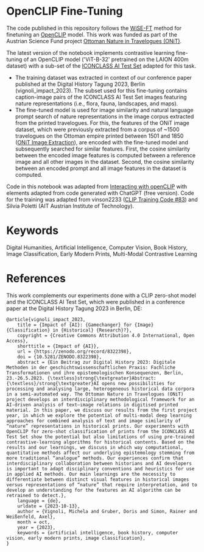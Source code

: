 # OpenCLIP Fine-Tuning
The code published in this repository follows the [WiSE-FT](https://github.com/mlfoundations/wise-ft) method for finetuning an [OpenCLIP](https://github.com/mlfoundations/open_clip) model. This work was funded as part of the Austrian Science Fund project [Ottoman Nature in Travelogues (ONiT)](https://onit.oeaw.ac.at/).

The latest version of the notebook implements contrastive learning fine-tuning of an OpenCLIP model ('ViT-B-32' pretrained on the LAION 400m dataset) with a sub-set of the [ICONCLASS AI Test Set](https://iconclass.org/testset/) adapted for this task.
- The training dataset was extracted in context of our conference paper published at the Digital History Tagung 2023, Berlin (vignoli_impact_2023). The subset used for this fine-tuning contains caption-image pairs of the ICONCLASS AI Test Set images featuring nature representations (i.e., flora, fauna, landscapes, and maps).
- The fine-tuned model is used for image similarity and natural language prompt search of nature representations in the image corpus extracted from the printed travelogues. For this, the features of the ONiT image dataset, which were previously extracted from a corpus of ~1500 travelogues on the Ottoman empire printed between 1501 and 1850 ([ONiT Image Extraction](https://github.com/ONiT-project/onit-image-extraction)), are encoded with the fine-tuned model and subsequently searched for similar features. First, the cosine similarity between the encoded image features is computed between a reference image and all other images in the dataset. Second, the cosine similarity between an encoded prompt and all image features in the dataset is computed.

Code in this notebook was adapted from [Interacting with openCLIP](https://github.com/mlfoundations/open_clip/blob/main/docs/Interacting_with_open_clip.ipynb) with elements adapted from code generated with ChatGPT (free version). Code for the training was adapted from vinson2233 ([CLIP Training Code #83](https://github.com/openai/CLIP/issues/83)) and Silvia Poletti (AIT Austrian Institute of Technology).

# Keywords
Digital Humanities, Artificial Intelligence, Computer Vision, Book History, Image Classification, Early Modern Prints, Multi-Modal Contrastive Learning

# References
This work complements our experiments done with a CLIP zero-shot model and the ICONCLASS AI Test Set, which were published in a conference paper at the Digital History Tagung 2023 in Berlin, DE:

```
@article{vignoli_impact_2023,
	title = {Impact of {AI}: {Gamechanger} for {Image} {Classification} in {Historical} {Research}?},
	copyright = {Creative Commons Attribution 4.0 International, Open Access},
	shorttitle = {Impact of {AI}},
	url = {https://zenodo.org/record/8322398},
	doi = {10.5281/ZENODO.8322398},
	abstract = {Ein Beitrag zur Digital History 2023: Digitale Methoden in der geschichtswissenschaftlichen Praxis: Fachliche Transformationen und ihre epistemologischen Konsequenzen, Berlin, 23.-26.5.2023. {\textless}strong{\textgreater}Abstract: {\textless}/strong{\textgreater}AI opens new possibilities for processing and analysing large, heterogeneous historical data corpora in a semi-automated way. The Ottoman Nature in Travelogues (ONiT) project develops an interdisciplinary methodological framework for an AI-driven analysis of text–image relations in digitised printed material. In this paper, we discuss our results from the first project year, in which we explore the potential of multi-modal deep learning approaches for combined analysis of text and image similarity of “nature” representations in historical prints. Our experiments with OpenCLIP for zero-shot classification of prints from the ICONCLASS AI Test Set show the potential but also limitations of using pre-trained contrastive-learning algorithms for historical contents. Based on the results and our learnings, we discuss in which way computational, quantitative methods affect our underlying epistemology stemming from more traditional “analogue” methods. Our experiences confirm that interdisciplinary collaboration between historians and AI developers is important to adapt disciplinary conventions and heuristics for use in applied AI methods. Our main learnings are the necessity to differentiate between distinct visual features in historical images versus representations of “nature” that require interpretation, and to develop an understanding for the features an AI algorithm can be retrained to detect.},
	language = {de},
	urldate = {2023-10-13},
	author = {Vignoli, Michela and Gruber, Doris and Simon, Rainer and Weißenfeld, Axel},
	month = oct,
	year = {2023},
	keywords = {artificial intelligence, book history, computer vision, early modern prints, image classification},
}

```
